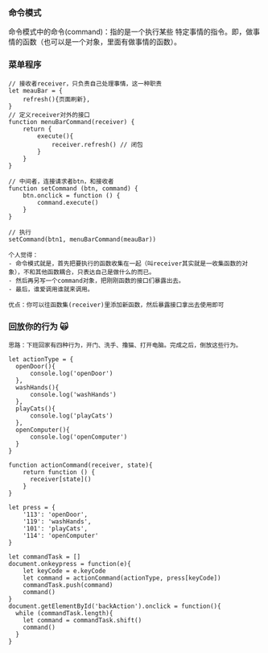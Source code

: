 ### 命令模式
命令模式中的命令(command)：指的是一个执行某些
特定事情的指令。即，做事情的函数（也可以是一个对象，里面有做事情的函数）。

### 菜单程序

    // 接收者receiver，只负责自己处理事情，这一种职责
    let meauBar = {
        refresh(){页面刷新},
    }
    // 定义receiver对外的接口
    function menuBarCommand(receiver) {
        return {
            execute(){
                receiver.refresh() // 闭包
            }
        }
    }

    // 中间者，连接请求者btn，和接收者
    function setCommand (btn, command) {
        btn.onclick = function () {
            command.execute()
        }
    }

    // 执行
    setCommand(btn1, menuBarCommand(meauBar))

    个人觉得：
    - 命令模式就是，首先把要执行的函数收集在一起（叫receiver其实就是一收集函数的对象），不和其他函数耦合，只表达自己是做什么的而已。
    - 然后再另写一个command对象，把刚刚函数的接口们暴露出去。
    - 最后，谁爱调用谁就来调用。

    优点：你可以往函数集(receiver)里添加新函数，然后暴露接口拿出去使用即可

### 回放你的行为 🙀

    思路：下班回家有四种行为，开门、洗手、撸猫、打开电脑。完成之后，倒放这些行为。

    let actionType = {
      openDoor(){
          console.log('openDoor')
      },
      washHands(){
          console.log('washHands')
      },
      playCats(){
          console.log('playCats')
      },
      openComputer(){
          console.log('openComputer')
      }
    }

    function actionCommand(receiver, state){
        return function () {
          receiver[state]()
        }
    }

    let press = {
        '113': 'openDoor',
        '119': 'washHands',
        '101': 'playCats',
        '114': 'openComputer'
    }

    let commandTask = []
    document.onkeypress = function(e){
        let keyCode = e.keyCode
        let command = actionCommand(actionType, press[keyCode])
        commandTask.push(command)
        command()
    }
    document.getElementById('backAction').onclick = function(){
      while (commandTask.length){
        let command = commandTask.shift()
        command()
      }
    }




